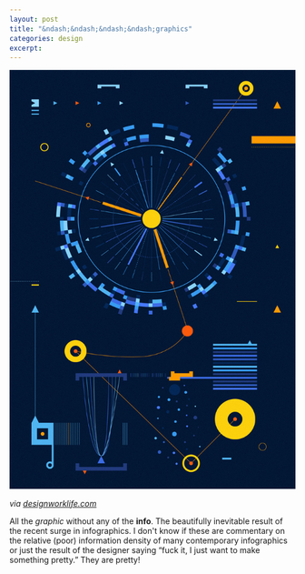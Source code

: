 ```yaml
---
layout: post
title: "&ndash;&ndash;&ndash;&ndash;graphics"
categories: design
excerpt:
---
```


![&ndash;&ndash;&ndash;&ndash;graphic](/images/2011-11-09-noinfographic.jpg)

<cite>via <a href="http://www.designworklife.com/2011/11/09/eric-frommelt-design/">designworklife.com</a></cite>

All the *graphic* without any of the **info**. The beautifully inevitable result of the recent surge in infographics. I don't know if these are commentary on the relative (poor) information density of many contemporary infographics or just the result of the designer saying &ldquo;fuck it, I just want to make something pretty.&rdquo; They are pretty!
